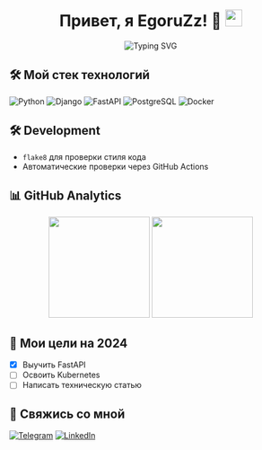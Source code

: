 <h1 align="center"> 
  Привет, я EgoruZz! 👋
  <img src="https://media.giphy.com/media/hvRJCLFzcasrR4ia7z/giphy.gif" width="30px"/>
</h1>

<p align="center">
  <img src="https://readme-typing-svg.demolab.com?font=Fira+Code&pause=1000&color=22D3F7&center=true&vCenter=true&width=435&lines=Backend+Developer;Open-Source+Enthusiast;Tech+Writer" alt="Typing SVG" />
</p>

## 🛠 Мой стек технологий

![Python](https://img.shields.io/badge/-Python-3776AB?logo=python&logoColor=white)
![Django](https://img.shields.io/badge/-Django-092E20?logo=django&logoColor=white)
![FastAPI](https://img.shields.io/badge/-FastAPI-009688?logo=fastapi&logoColor=white)
![PostgreSQL](https://img.shields.io/badge/-PostgreSQL-4169E1?logo=postgresql&logoColor=white)
![Docker](https://img.shields.io/badge/-Docker-2496ED?logo=docker&logoColor=white)

## 🛠️ Development

- `flake8` для проверки стиля кода
- Автоматические проверки через GitHub Actions

## 📊 GitHub Analytics

<div align="center">
  <img height="180em" src="https://github-readme-stats.vercel.app/api?username=EgoruZz&show_icons=true&theme=radical" />
  <img height="180em" src="https://github-readme-stats.vercel.app/api/top-langs/?username=EgoruZz&layout=compact&theme=radical" />
</div>

## 🎯 Мои цели на 2024
- [x] Выучить FastAPI
- [ ] Освоить Kubernetes
- [ ] Написать техническую статью

## 🤝 Свяжись со мной
[![Telegram](https://img.shields.io/badge/-Telegram-26A5E4?logo=telegram&logoColor=white)](https://t.me/your_username)
[![LinkedIn](https://img.shields.io/badge/-LinkedIn-0A66C2?logo=linkedin&logoColor=white)](https://linkedin.com/in/your_username)
